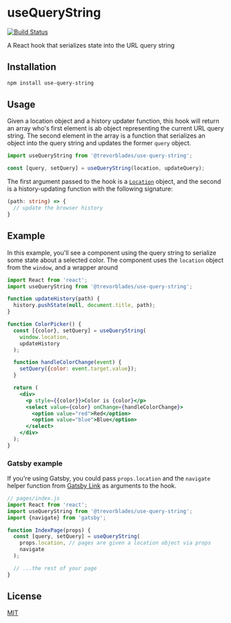 # useQueryString

[![Build Status](https://travis-ci.com/trevorblades/use-query-string.svg)](https://travis-ci.com/trevorblades/use-query-string)

A React hook that serializes state into the URL query string

## Installation

```bash
npm install use-query-string
```

## Usage

Given a location object and a history updater function, this hook will return an array who's first element is ab object representing the current URL query string. The second element in the array is a function that serializes an object into the query string and updates the former `query` object.

```js
import useQueryString from '@trevorblades/use-query-string';

const [query, setQuery] = useQueryString(location, updateQuery);
```

The first argument passed to the hook is a [`Location`](https://developer.mozilla.org/en-US/docs/Web/API/Location) object, and the second is a history-updating function with the following signature:

```ts
(path: string) => {
  // update the browser history
}
```

## Example

In this example, you'll see a component using the query string to serialize some state about a selected color. The component uses the `location` object from the `window`, and a wrapper around 

```jsx
import React from 'react';
import useQueryString from '@trevorblades/use-query-string';

function updateHistory(path) {
  history.pushState(null, document.title, path);
}

function ColorPicker() {
  const [{color}, setQuery] = useQueryString(
    window.location,
    updateHistory
  );

  function handleColorChange(event) {
    setQuery({color: event.target.value});
  }

  return (
    <div>
      <p style={{color}}>Color is {color}</p>
      <select value={color} onChange={handleColorChange}>
        <option value="red">Red</option>
        <option value="blue">Blue</option>
      </select>
    </div>
  );
}
```

### Gatsby example

If you're using Gatsby, you could pass `props.location` and the `navigate` helper function from [Gatsby Link](https://www.gatsbyjs.org/docs/gatsby-link/) as arguments to the hook.

```js
// pages/index.js
import React from 'react';
import useQueryString from '@trevorblades/use-query-string';
import {navigate} from 'gatsby';

function IndexPage(props) {
  const [query, setQuery] = useQueryString(
    props.location, // pages are given a location object via props
    navigate
  );

  // ...the rest of your page
}
```

## License

[MIT](./LICENSE)
